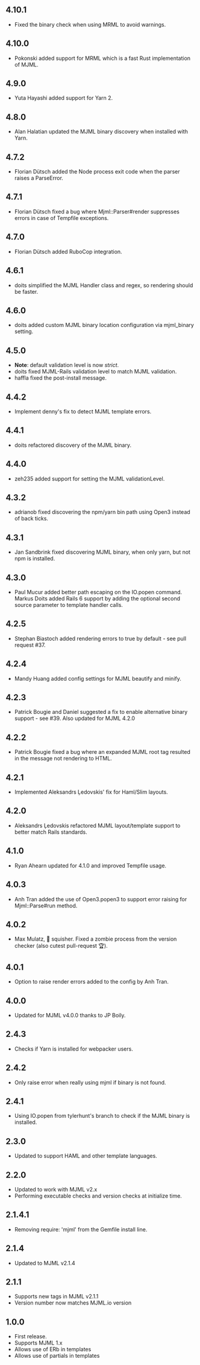 ## 4.10.1

* Fixed the binary check when using MRML to avoid warnings.

## 4.10.0

* Pokonski added support for MRML which is a fast Rust implementation of MJML.

## 4.9.0

* Yuta Hayashi added support for Yarn 2.

## 4.8.0

* Alan Halatian updated the MJML binary discovery when installed with Yarn.

## 4.7.2

* Florian Dütsch added the Node process exit code when the parser raises a ParseError.

## 4.7.1

* Florian Dütsch fixed a bug where Mjml::Parser#render suppresses errors in case of Tempfile exceptions.

## 4.7.0

* Florian Dütsch added RuboCop integration.

## 4.6.1

* doits simplified the MJML Handler class and regex, so rendering should be faster.

## 4.6.0

* doits added custom MJML binary location configuration via mjml_binary setting.

## 4.5.0

* **Note**: default validation level is now *strict*.
* doits fixed MJML-Rails validation level to match MJML validation.
* haffla fixed the post-install message.

## 4.4.2

* Implement denny's fix to detect MJML template errors.

## 4.4.1

* doits refactored discovery of the MJML binary.

## 4.4.0

* zeh235 added support for setting the MJML validationLevel.

## 4.3.2

* adrianob fixed discovering the npm/yarn bin path using Open3 instead of back ticks.

## 4.3.1

* Jan Sandbrink fixed discovering MJML binary, when only yarn, but not npm is installed.

## 4.3.0

* Paul Mucur added better path escaping on the IO.popen command. Markus Doits added Rails 6 support by adding the optional second source parameter to template handler calls.

## 4.2.5

* Stephan Biastoch added rendering errors to true by default - see pull request #37.

## 4.2.4

* Mandy Huang added config settings for MJML beautify and minify.

## 4.2.3

* Patrick Bougie and Daniel suggested a fix to enable alternative binary support - see #39. Also updated for MJML 4.2.0

## 4.2.2

* Patrick Bougie fixed a bug where an expanded MJML root tag <mjml owa="desktop"> resulted in the message not rendering to HTML.

## 4.2.1

* Implemented Aleksandrs Ļedovskis' fix for Haml/Slim layouts.

## 4.2.0

* Aleksandrs Ļedovskis refactored MJML layout/template support to better match Rails standards.

## 4.1.0

* Ryan Ahearn updated for 4.1.0 and improved Tempfile usage.

## 4.0.3

* Anh Tran added the use of Open3.popen3 to support error raising for Mjml::Parse#run method.

## 4.0.2

* Max Mulatz, 🧟‍ squisher. Fixed a zombie process from the version checker (also cutest pull-request 🏆).

## 4.0.1

* Option to raise render errors added to the config by Anh Tran.

## 4.0.0

* Updated for MJML v4.0.0 thanks to JP Boily.

## 2.4.3

* Checks if Yarn is installed for webpacker users.

## 2.4.2

* Only raise error when really using mjml if binary is not found.

## 2.4.1

* Using IO.popen from tylerhunt's branch to check if the MJML binary is installed.

## 2.3.0

* Updated to support HAML and other template languages.

## 2.2.0

* Updated to work with MJML v2.x
* Performing executable checks and version checks at initialize time.

## 2.1.4.1

* Removing require: 'mjml' from the Gemfile install line.

## 2.1.4

* Updated to MJML v2.1.4

## 2.1.1

* Supports new tags in MJML v2.1.1
* Version number now matches MJML.io version

## 1.0.0

* First release.
* Supports MJML 1.x
* Allows use of ERb in templates
* Allows use of partials in templates
